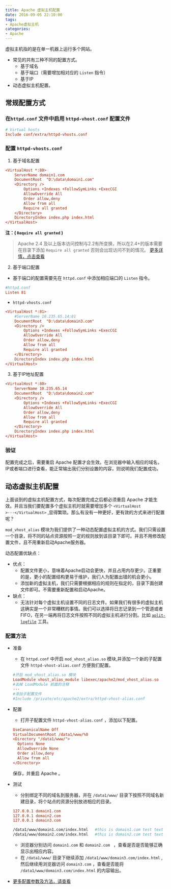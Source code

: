 ```yaml
---
title: Apache 虚拟主机配置
date: 2016-09-05 22:10:00
tags:
- Apache虚拟主机
categories:
- Apache
---
```

虚拟主机指的是在单一机器上运行多个网站。
* 常见的共有三种不同的配置方式。
  * 基于域名
  * 基于端口（需要增加相对应的 `Listen` 指令）
  * 基于IP
* 动态虚拟主机配置。

<!-- more -->

## 常规配置方式

### 在`httpd.conf` 文件中启用 `httpd-vhost.conf` 配置文件
```ini
# Virtual hosts
Include conf/extra/httpd-vhosts.conf
```

### 配置 `httpd-vhosts.conf`

1. 基于域名配置
```ini
<VirtualHost *:80>
    ServerName domain1.com
    DocumentRoot  "D:\data\domain1.com"
    <Directory />
        Options +Indexes +FollowSymLinks +ExecCGI
        AllowOverride All
        Order allow,deny
        Allow from all
        Require all granted
    </Directory>
    DirectoryIndex index.php index.html
</VirtualHost>
```
**注：( `Require all granted` )**
> Apache 2.4 及以上版本访问控制与2.2有所变换，所以在2.4+的版本需要在目录下添加 `Require all granted` 否则会出现访问不到的情况。
> [更多详情，点击查看](http://httpd.apache.org/docs/2.4/upgrading.html)

2. 基于端口配置
  - 基于端口的配置需要先在 `httpd.conf` 中添加相应端口的 `Listen` 指令。
```ini
#httpd.conf
Listen 81
```
  - `httpd-vhosts.conf`
```ini
<VirtualHost *:81>
    #ServerName 10.235.65.14:81
    DocumentRoot  "D:\data\domain3.com"
    <Directory />
        Options +Indexes +FollowSymLinks +ExecCGI
        AllowOverride All
        Order allow,deny
        Allow from all
        Require all granted
    </Directory>
    DirectoryIndex index.php index.html
</VirtualHost>
```

3. 基于IP地址配置
```ini
<VirtualHost *:80>
    ServerName 10.235.65.14
    DocumentRoot  "D:\data\domain2.com"
    <Directory />
        Options +Indexes +FollowSymLinks +ExecCGI
        AllowOverride All
        Order allow,deny
        Allow from all
        Require all granted
    </Directory>
    DirectoryIndex index.php index.html
</VirtualHost>
```

### 验证
配置完成之后，需要重启 Apache 配置才会生效。在浏览器中输入相应的域名，IP或者端口进行查看，能正常输出我们分别设置的内容，则说明我们配置成功。


## 动态虚拟主机配置
上面谈到的虚拟主机配置方式，每次配置完成之后都必须重启 Apache 才能生效。并且当我们要配置多个虚拟主机时就需要增加多个 `<VirtualHost >···</VirtualHost>` ,显得繁琐。那么有没有一种更好，更有效的方式来进行配置呢？

`mod_vhost_alias` 模块为我们提供了一种动态配置虚拟主机的方式。我们只需设置一个目录，将不同的站点资源按照一定的规则放到该目录下即可。并且不用修改配置文件，且不用重新启动Apache服务器。

动态配置优缺点：
* 优点：
  * 配置文件更小，意味着Apache启动会更快，并且占用内存更少。正重要的是，更小的配置结构更易于维护，我们人为配置出错的机会更小。
  * 添加新的虚拟主机，我们只需要根据相应的规则在指定的，目录下面创建文件即可。不需要重新配置和启动Apache。
* 缺点：
  * 无法针对每个虚拟主机设置不同的日志文件。如果我们有很多的虚拟主机这确实是一个非常糟糕的事情。我们可以选择将日志记录到一个管道或者FIFO，在另一端再将日志文件按照不同的虚拟主机进行分割。比如 [`aplit-logfile`](http://httpd.apache.org/docs/current/programs/split-logfile.html) 工具。

### 配置方法
* 准备
  * 在 `httpd.conf` 中开启 `mod_vhost_alias.so` 模块,并添加一个新的子配置文件 `httpd-vhost-alias.conf` 方便我们配置。
  ```ini
  #开启 mod_vhost_alias.so 模块
  LoadModule vhost_alias_module libexec/apache2/mod_vhost_alias.so
  #去掉 LoadModule 前面的注释
  ···
  #添加子配置文件
  #Include /private/etc/apache2/extra/httpd-vhost-alias.conf
  ```
* 配置
  * 打开子配置文件 `httpd-vhost-alias.conf` ，添加以下配置。
  ```ini
  UseCanonicalName Off
  VirtualDocumentRoot /data1/www/%0
  <Directory "/data1/www/">
    Options None
    AllowOverride None
    Order allow,deny
    Allow from all
  </Directory>
  ```
  保存，并重启 Apache 。
  
* 测试
  * 分别绑定不同的域名到服务器，并在 `/data1/www/` 目录下按照不同域名新建目录，将个站点的资源分别放进相应的目录。
  ```ini
  127.0.0.1 domain1.com
  127.0.0.1 domain2.com
  127.0.0.1 domain3.com
  ```
  ```bash
  /data1/www/domain1.com/index.html   #this is domain1.com test text
  /data1/www/domain2.com/index.html   #this is domain2.com test text
  ```
  * 浏览器分别访问 `domain1.com` 和 `domain2.com ` ，查看是否是否能够正确显示出相应内容。
  * 在 `/data1/www/` 目录下继续添加 `/data1/www/domain3.com/index.html` ,然后继续用浏览器访问 `domain3.com` ，查看是否能将 `/data1/www/domain3.com/index.html` 的内容输出。


* [更多配置参数及方法，请查看](http://httpd.apache.org/docs/current/vhosts/mass.html)
